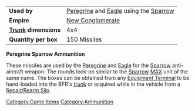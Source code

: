 |                                  |                                                                                       |
| -------------------------------- | ------------------------------------------------------------------------------------- |
| **Used by**                      | [Peregrine](Peregrine.md) and [Eagle](Eagle.md) using the [Sparrow](</Sparrow_(BFR)>) |
| **Empire**                       | [New Conglomerate](New_Conglomerate.md)                                               |
| **[Trunk](Trunk.md) dimensions** | 4x4                                                                                   |
| **Quantity per box**             | 150 Missiles                                                                          |

**Peregrine Sparrow Ammunition**

These missiles are used by the [Peregrine](Peregrine.md) and
[Eagle](Eagle.md) for the [Sparrow](</Sparrow_(BFR)>)
anti-aircraft weapon. The rounds lock-on similar to the
[Sparrow](Sparrow.md) [MAX](Mechanized_Assault_Exo-Suit.md) unit of the same
name. The boxes can be obtained from any [Equipment
Terminal](Equipment_Terminal.md) to be hand-loaded into the
BFR's [trunk](trunk.md) or acquired while in the vehicle from a
[Repair/Rearm Silo](Repair_Rearm_Silo.md).

[Category:Game Items](Category:Game_Items.md)
[Category:Ammunition](Category:Ammunition.md)
